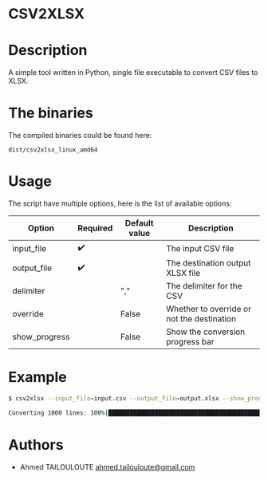 # CSV2XLSX

# Description
A simple tool written in Python, single file executable to convert CSV files to XLSX.

# The binaries

The compiled binaries could be found here:
```
dist/csv2xlsx_linux_amd64
```

# Usage

The script have multiple options, here is the list of available options:

| Option  |  Required | Default value  |  Description |
|---|---|---|---|
| input_file  | ✔️ |   |   The input CSV file |
| output_file  | ✔️  |   |  The destination output XLSX file  |
| delimiter  |   | ","  |  The delimiter for the CSV  |
| override  |   | False  | Whether to override or not the destination | 
| show_progress  | | False | Show the conversion progress bar  |

# Example

```bash
$ csv2xlsx --input_file=input.csv --output_file=output.xlsx --show_progress=True

Converting 1000 lines: 100%|███████████████████████████████████████████████████████▉| 1000/1000 [00:02<00:00, 500 line/s]
```

# Authors
* Ahmed TAILOULOUTE <ahmed.tailouloute@gmail.com>